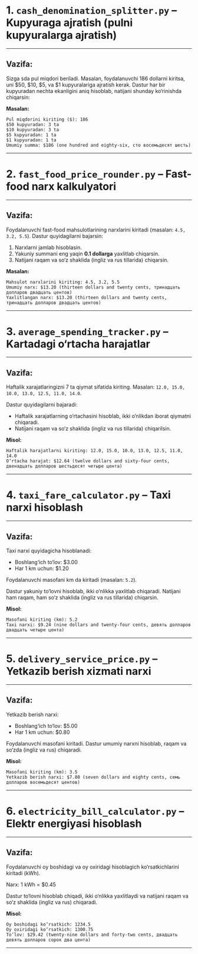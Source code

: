 # 1. `cash_denomination_splitter.py` – Kupyuraga ajratish (pulni kupyuralarga ajratish)

---

## Vazifa:

Sizga `$`da pul miqdori beriladi. Masalan, foydalanuvchi 186 dollarni kiritsa, uni \$50, \$10, \$5, va \$1 kupyuralariga ajratish kerak. Dastur har bir kupyuradan nechta ekanligini aniq hisoblab, natijani shunday ko‘rinishda chiqarsin:

**Masalan:**

```
Pul miqdorini kiriting ($): 186
$50 kupyuradan: 3 ta
$10 kupyuradan: 3 ta
$5 kupyuradan: 1 ta
$1 kupyuradan: 1 ta
Umumiy summa: $186 (one hundred and eighty-six, сто восемьдесят шесть)
```

---

# 2. `fast_food_price_rounder.py` – Fast-food narx kalkulyatori

---

## Vazifa:

Foydalanuvchi fast-food mahsulotlarining narxlarini  kiritadi (masalan: `4.5, 3.2, 5.5`).
Dastur quyidagilarni bajarsin:

1. Narxlarni jamlab hisoblasin.
2. Yakuniy summani eng yaqin **0.1 dollarga** yaxlitlab chiqarsin.
3. Natijani raqam va so‘z shaklida (ingliz va rus tillarida) chiqarsin.

**Masalan:**

```
Mahsulot narxlarini kiriting: 4.5, 3.2, 5.5
Umumiy narx: $13.20 (thirteen dollars and twenty cents, тринадцать долларов двадцать центов)
Yaxlitlangan narx: $13.20 (thirteen dollars and twenty cents, тринадцать долларов двадцать центов)
```

---

# 3. `average_spending_tracker.py` – Kartadagi o‘rtacha harajatlar

---

## Vazifa:

Haftalik xarajatlaringizni 7 ta qiymat sifatida kiriting. Masalan: `12.0, 15.0, 10.0, 13.0, 12.5, 11.0, 14.0`.

Dastur quyidagilarni bajaradi:

* Haftalik xarajatlarning o‘rtachasini hisoblab, ikki o‘nlikdan iborat qiymatni chiqaradi.
* Natijani raqam va so‘z shaklida (ingliz va rus tillarida) chiqarilsin.

**Misol:**

```
Haftalik harajatlarni kiriting: 12.0, 15.0, 10.0, 13.0, 12.5, 11.0, 14.0
O‘rtacha harajat: $12.64 (twelve dollars and sixty-four cents, двенадцать долларов шестьдесят четыре цента)
```

---

# 4. `taxi_fare_calculator.py` – Taxi narxi hisoblash

---

## Vazifa:

Taxi narxi quyidagicha hisoblanadi:

* Boshlang‘ich to‘lov: \$3.00
* Har 1 km uchun: \$1.20

Foydalanuvchi masofani km da kiritadi (masalan: `5.2`).

Dastur yakuniy to‘lovni hisoblab, ikki o‘nlikka yaxlitlab chiqaradi. Natijani ham raqam, ham so‘z shaklida (ingliz va rus tillarida) chiqarsin.

**Misol:**

```
Masofani kiriting (km): 5.2
Taxi narxi: $9.24 (nine dollars and twenty-four cents, девять долларов двадцать четыре цента)
```

---

# 5. `delivery_service_price.py` – Yetkazib berish xizmati narxi

---

## Vazifa:

Yetkazib berish narxi:

* Boshlang‘ich to‘lov: \$5.00
* Har 1 km uchun: \$0.80

Foydalanuvchi masofani kiritadi. Dastur umumiy narxni hisoblab, raqam va so‘zda (ingliz va rus) chiqaradi.

**Misol:**

```
Masofani kiriting (km): 3.5
Yetkazib berish narxi: $7.80 (seven dollars and eighty cents, семь долларов восемьдесят центов)
```

---

# 6. `electricity_bill_calculator.py` – Elektr energiyasi hisoblash

---

## Vazifa:

Foydalanuvchi oy boshidagi va oy oxiridagi hisoblagich ko‘rsatkichlarini kiritadi (kWh).

Narx: 1 kWh = \$0.45

Dastur to‘lovni hisoblab chiqadi, ikki o‘nlikka yaxlitlaydi va natijani raqam va so‘z shaklida (ingliz va rus) chiqaradi.

**Misol:**

```
Oy boshidagi ko‘rsatkich: 1234.5
Oy oxiridagi ko‘rsatkich: 1300.75
To‘lov: $29.42 (twenty-nine dollars and forty-two cents, двадцать девять долларов сорок два цента)
```

---
